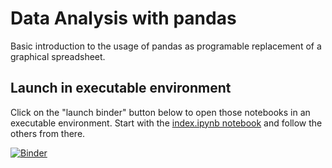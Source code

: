 # Data Analysis with pandas

Basic introduction to the usage of pandas as programable replacement of a graphical spreadsheet.

##  Launch in executable environment

Click on the "launch binder" button below to open those notebooks in an executable environment. Start with the [index.ipynb notebook](./index.ipynb) and follow the others from there.

[![Binder](https://mybinder.org/badge.svg)](https://mybinder.org/v2/gh/restrepo/data-analysis/master)




